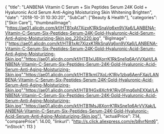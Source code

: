{
	"title": "LANBENA Vitamin C Serum + Six Peptides Serum 24K Gold + Hyaluronic Acid Serum Anti-Aging Moisturizing Skin Whitening Brighten",
	"date": "2018-10-31 10:30:20",
	"SubCat": ["Beauty & Health"],
	"categories": ["Skin Care"],
	"thumbnailImage": "https://ae01.alicdn.com/kf/HTB1xAt7XizxK1RkSnaVq6xn9VXa6/LANBENA-Vitamin-C-Serum-Six-Peptides-Serum-24K-Gold-Hyaluronic-Acid-Serum-Anti-Aging-Moisturizing-Skin.jpg_220x220.jpg",
	"BigImage": ["https://ae01.alicdn.com/kf/HTB1xAt7XizxK1RkSnaVq6xn9VXa6/LANBENA-Vitamin-C-Serum-Six-Peptides-Serum-24K-Gold-Hyaluronic-Acid-Serum-Anti-Aging-Moisturizing-Skin.jpg","https://ae01.alicdn.com/kf/HTB1xIJ8XorrK1RkSne1q6ArVVXaH/LANBENA-Vitamin-C-Serum-Six-Peptides-Serum-24K-Gold-Hyaluronic-Acid-Serum-Anti-Aging-Moisturizing-Skin.jpg","https://ae01.alicdn.com/kf/HTB1kml7XoLrK1Rjy1zbq6AenFXai/LANBENA-Vitamin-C-Serum-Six-Peptides-Serum-24K-Gold-Hyaluronic-Acid-Serum-Anti-Aging-Moisturizing-Skin.jpg","https://ae01.alicdn.com/kf/HTB1HGx8XcfrK1Rjy0Fmq6xhEXXal/LANBENA-Vitamin-C-Serum-Six-Peptides-Serum-24K-Gold-Hyaluronic-Acid-Serum-Anti-Aging-Moisturizing-Skin.jpg","https://ae01.alicdn.com/kf/HTB1MsJ8XorrK1RkSne1q6ArVVXak/LANBENA-Vitamin-C-Serum-Six-Peptides-Serum-24K-Gold-Hyaluronic-Acid-Serum-Anti-Aging-Moisturizing-Skin.jpg"],
	"actualPrice": 7.14,
	"comparePrice": 14.00,
	"linkurl": "http://s.click.aliexpress.com/e/b8vrNmt6",
	"inStock": 113
}

